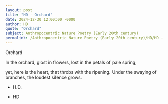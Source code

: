 ```yaml
---
layout: post
title: "HD - Orchard"
date: 2024-12-30 12:00:00 -0000
author: HD
quote: "Orchard"
subject: Anthropocentric Nature Poetry (Early 20th century)
permalink: /Anthropocentric Nature Poetry (Early 20th century)/HD/HD - Orchard
---
```


Orchard

In the orchard,
glost in flowers,
lost in the petals
of pale spring;  

yet, here is the heart,
that throbs with the ripening.
Under the swaying
of branches,
the loudest silence grows.

- H.D.

- HD
